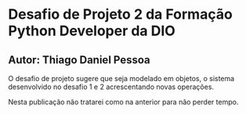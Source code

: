 # Desafio de Projeto 2 da Formação Python Developer da DIO
## Autor: Thiago Daniel Pessoa


O desafio de projeto sugere que seja modelado em objetos, o sistema desenvolvido no desafio 1 e 2 acrescentando novas operações.

Nesta publicação não tratarei como na anterior para não perder tempo.
